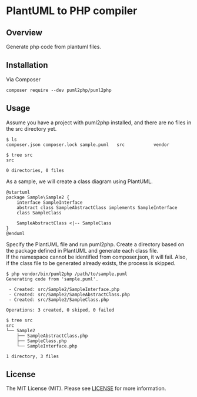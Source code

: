 # PlantUML to PHP compiler

## Overview
Generate php code from plantuml files.

## Installation
Via Composer
```shell
composer require --dev puml2php/puml2php
```

## Usage
Assume you have a project with puml2php installed, and there are no files in the src directory yet.
```shell
$ ls
composer.json composer.lock sample.puml   src           vendor

$ tree src
src

0 directories, 0 files
```
As a sample, we will create a class diagram using PlantUML.
```puml
@startuml
package Sample\Sample2 {
    interface SampleInterface
    abstract class SampleAbstractClass implements SampleInterface
    class SampleClass

    SampleAbstractClass <|-- SampleClass
}
@enduml
```
Specify the PlantUML file and run puml2php. Create a directory based on the package defined in PlantUML and generate each class file.  
If the namespace cannot be identified from composer.json, it will fail. Also, if the class file to be generated already exists, the process is skipped.
```shell
$ php vendor/bin/puml2php /path/to/sample.puml
Generating code from 'sample.puml'.

 - Created: src/Sample2/SampleInterface.php
 - Created: src/Sample2/SampleAbstractClass.php
 - Created: src/Sample2/SampleClass.php

Operations: 3 created, 0 skiped, 0 failed
```
```shell
$ tree src
src
└── Sample2
    ├── SampleAbstractClass.php
    ├── SampleClass.php
    └── SampleInterface.php

1 directory, 3 files
```

## License
The MIT License (MIT). Please see [LICENSE](https://github.com/tasuku43/puml2php/blob/main/LICENSE) for more information.
